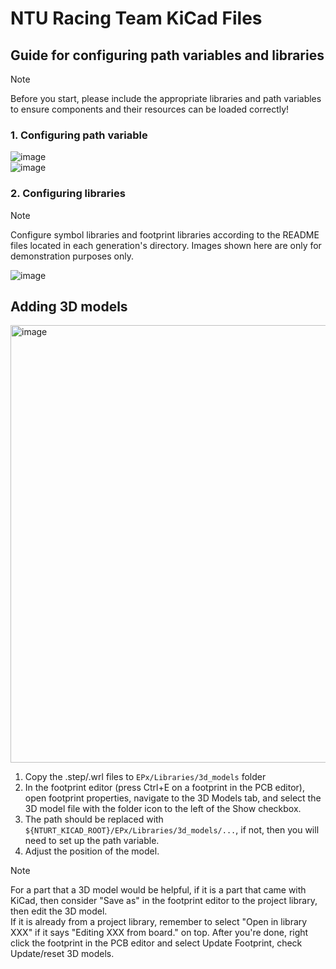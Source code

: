 # NTU Racing Team KiCad Files

## Guide for configuring path variables and libraries

> [!NOTE]
> Before you start, please include the appropriate libraries and path variables to ensure components and their resources can be loaded correctly!

### 1. Configuring path variable

![image](https://github.com/user-attachments/assets/24e89efb-7beb-4a44-bff8-5997ec050622)\
![image](https://github.com/user-attachments/assets/ee9ea6a5-3d50-4d55-8bd4-2e3982e36277)

### 2. Configuring libraries
> [!NOTE]
> Configure symbol libraries and footprint libraries according to the README files located in each generation's directory. Images shown here are only for demonstration purposes only.

![image](https://github.com/user-attachments/assets/8d61c2a1-a55e-4454-b3c4-e93e2027c5b8)

## Adding 3D models
<img width="860" height="700" alt="image" src="https://github.com/user-attachments/assets/a339f3c2-e1dc-42ce-81a0-6a0728c5c67f" />

1. Copy the .step/.wrl files to `EPx/Libraries/3d_models` folder
2. In the footprint editor (press Ctrl+E on a footprint in the PCB editor), open footprint properties, navigate to the 3D Models tab, and select the 3D model file with the folder icon to the left of the Show checkbox.
3. The path should be replaced with `${NTURT_KICAD_ROOT}/EPx/Libraries/3d_models/...`, if not, then you will need to set up the path variable.
4. Adjust the position of the model.
> [!NOTE]
> For a part that a 3D model would be helpful, if it is a part that came with KiCad, then consider "Save as" in the footprint editor to the project library, then edit the 3D model.\
> If it is already from a project library, remember to select "Open in library XXX" if it says "Editing XXX from board." on top. After you're done, right click the footprint in the PCB editor and select Update Footprint, check Update/reset 3D models.
